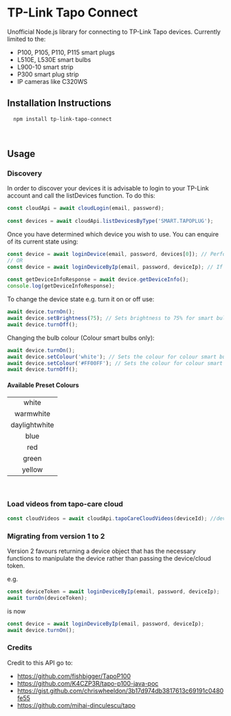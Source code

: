 # TP-Link Tapo Connect

Unofficial Node.js library for connecting to TP-Link Tapo devices. Currently limited to the:
- P100, P105, P110, P115 smart plugs
- L510E, L530E smart bulbs
- L900-10 smart strip
- P300 smart plug strip
- IP cameras like C320WS

## Installation Instructions

```bash
  npm install tp-link-tapo-connect
```

<br/>

## Usage

### Discovery

In order to discover your devices it is advisable to login to your TP-Link account and call the listDevices function. To do this:

```ts
const cloudApi = await cloudLogin(email, password);
    
const devices = await cloudApi.listDevicesByType('SMART.TAPOPLUG');
```

Once you have determined which device you wish to use. You can enquire of its current state using:

```ts
const device = await loginDevice(email, password, devices[0]); // Performs a mac lookup to determine local IP address
// OR
const device = await loginDeviceByIp(email, password, deviceIp); // If you know your local device IP address
    
const getDeviceInfoResponse = await device.getDeviceInfo();
console.log(getDeviceInfoResponse);
```

To change the device state e.g. turn it on or off use:

```ts
await device.turnOn();
await device.setBrightness(75); // Sets brightness to 75% for smart bulbs only
await device.turnOff();
```

Changing the bulb colour (Colour smart bulbs only):

```ts
await device.turnOn();
await device.setColour('white'); // Sets the colour for colour smart bulbs only
await device.setColour('#FF00FF'); // Sets the colour for colour smart bulbs only using a hex value
await device.turnOff();
```

#### Available Preset Colours

||
| :-: |
| white |
| warmwhite |
| daylightwhite |
| blue |
| red |
| green |
| yellow |

<br/>

### Load videos from tapo-care cloud
```ts
const cloudVideos = await cloudApi.tapoCareCloudVideos(deviceId); //deviceId from listDevicesByType 
```

### Migrating from version 1 to 2

Version 2 favours returning a device object that has the necessary functions to manipulate the device rather
than passing the device/cloud token.

e.g.
```ts
const deviceToken = await loginDeviceByIp(email, password, deviceIp);
await turnOn(deviceToken);
```
is now
```ts
const device = await loginDeviceByIp(email, password, deviceIp);
await device.turnOn();
```

### Credits

Credit to this API go to:
* https://github.com/fishbigger/TapoP100
* https://github.com/K4CZP3R/tapo-p100-java-poc
* https://gist.github.com/chriswheeldon/3b17d974db3817613c69191c0480fe55
* https://github.com/mihai-dinculescu/tapo
